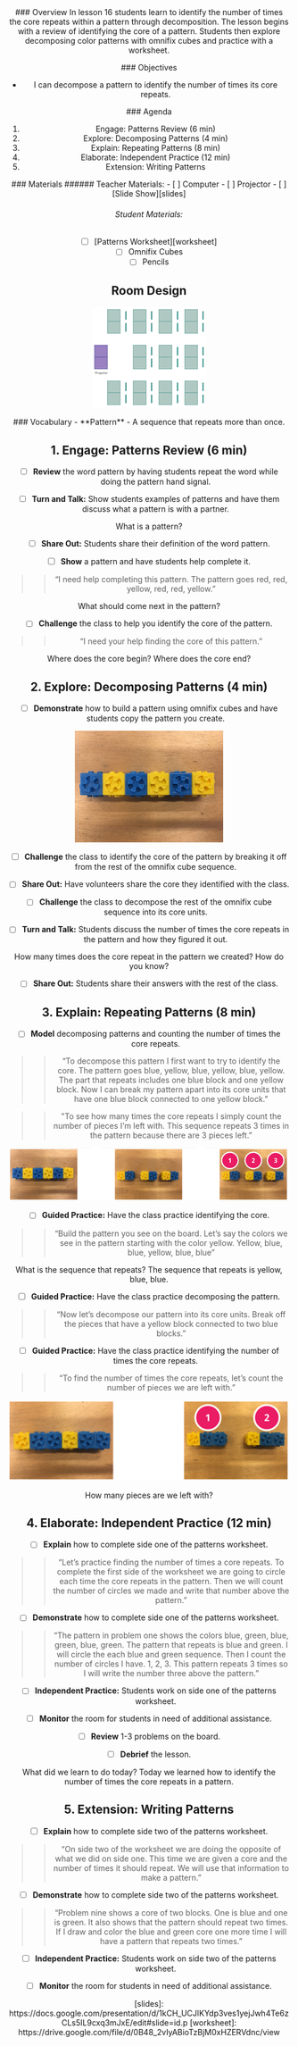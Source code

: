 <header class='header' title='Repeating Patterns' subtitle='Lesson 16'/>

<notable>
<iconp src='/icons/activity.png'>### Overview</iconp>
In lesson 16  students learn to identify the number of times the core repeats within a pattern through decomposition. The lesson begins with a review of identifying the core of a pattern. Students then explore decomposing color patterns with omnifix cubes and practice with a worksheet.

<iconp src='/icons/objectives.png'>### Objectives</iconp>
- I can decompose a pattern to identify the number of times its core repeats.

<iconp src='/icons/agenda.png'>### Agenda</iconp>

1. Engage: Patterns Review (6 min)
1. Explore: Decomposing Patterns (4 min)
1. Explain: Repeating Patterns (8 min)
1. Elaborate: Independent Practice (12 min)
1. Extension: Writing Patterns

<note>
<iconp src='/icons/materials.png'>### Materials</iconp>
###### Teacher Materials:
- [ ] Computer
- [ ] Projector
- [ ] [Slide Show][slides]

###### Student Materials:
- [ ] [Patterns Worksheet][worksheet]
- [ ] Omnifix Cubes
- [ ] Pencils
</note>

## Room Design
![room](/images/layout-rows.png)

<note>
<iconp src='/icons/vocab.png'>### Vocabulary</iconp>
- **Pattern** - A sequence that repeats more than once.
</note>

<pagebreak/>

## 1. Engage: Patterns Review (6 min)
- [ ] **Review** the word pattern by having students repeat the word while doing the pattern hand signal.

- [ ] **Turn and Talk:** Show students examples of patterns and have them discuss what a pattern is with a partner.

<iconp type='question'>What is a pattern?</iconp>

- [ ] **Share Out:** Students share their definition of the word pattern.

- [ ] **Show** a pattern and have students help complete it.
>> “I need help completing this pattern. The pattern goes red, red, yellow, red, red, yellow.”

<iconp type='question'>What should come next in the pattern?</iconp>

- [ ] **Challenge** the class to help you identify the core of the pattern.
>> “I need your help finding the core of this pattern.”

<iconp type='question'>Where does the core begin?</iconp>
<iconp type='question'>Where does the core end?</iconp>

## 2. Explore: Decomposing Patterns (4 min)
- [ ] **Demonstrate** how to build a pattern using omnifix cubes and have students copy the pattern you create.

![decomposing](./images/decompose-one.png)

- [ ] **Challenge** the class to identify the core of the pattern by breaking it off from the rest of the omnifix cube sequence.

- [ ] **Share Out:** Have volunteers share the core they identified with the class.

- [ ] **Challenge** the class to decompose the rest of the omnifix cube sequence into its core units.

- [ ] **Turn and Talk:** Students discuss the number of times the core repeats in the pattern and how they figured it out.

<iconp type='question'>How many times does the core repeat in the pattern we created?</iconp>
<iconp type='question'>How do you know?</iconp>

- [ ] **Share Out:** Students share their answers with the rest of the class.

## 3. Explain: Repeating Patterns (8 min)
- [ ] **Model** decomposing patterns and counting the number of times the core repeats.
>> “To decompose this pattern I first want to try to identify the core. The pattern goes blue, yellow, blue, yellow, blue, yellow. The part that repeats includes one blue block and one yellow block. Now I can break my pattern apart into its core units that have one blue block connected to one yellow block."

>>"To see how many times the core repeats I simply count the number of pieces I’m left with. This sequence repeats 3 times in the pattern because there are 3 pieces left.”

![decompose](./images/decomposing.png)

- [ ] **Guided Practice:** Have the class practice identifying the core.
>> “Build the pattern you see on the board. Let’s say the colors we see in the pattern starting with the color yellow. Yellow, blue, blue, yellow, blue, blue”

<iconp type='question'>What is the sequence that repeats?</iconp>
<iconp type='answer'>The sequence that repeats is yellow, blue, blue.</iconp>

- [ ] **Guided Practice:** Have the class practice decomposing the pattern.
>> “Now let’s decompose our pattern into its core units. Break off the pieces that have a yellow block connected to two blue blocks.”

- [ ] **Guided Practice:** Have the class practice identifying the number of times the core repeats.
>> “To find the number of times the core repeats, let’s count the number of pieces we are left with.”

![decompose-two](./images/decomposing-two.png)

<iconp type='question'>How many pieces are we left with?</iconp>

## 4. Elaborate: Independent Practice (12 min)
- [ ] **Explain** how to complete side one of the patterns worksheet.
>> “Let’s practice finding the number of times a core repeats. To complete the first side of the worksheet we are going to circle each time the core repeats in the pattern. Then we will count the number of circles we made and write that number above the pattern.”

- [ ] **Demonstrate** how to complete side one of the patterns worksheet.
>> “The pattern in problem one shows the colors blue, green, blue, green, blue, green. The pattern that repeats is blue and green. I will circle the each blue and green sequence. Then I count the number of circles I have. 1, 2, 3. This pattern repeats 3 times so I will write the number three above the pattern.”

- [ ] **Independent Practice:** Students work on side one of the patterns worksheet.

- [ ] **Monitor** the room for students in need of additional assistance.

- [ ] **Review** 1-3 problems on the board.

- [ ] **Debrief** the lesson.

<iconp type='question'>What did we learn to do today?</iconp>
<iconp type='answer'>Today we learned how to identify the number of times the core repeats in a pattern.</iconp>

## 5. Extension: Writing Patterns
- [ ] **Explain** how to complete side two of the patterns worksheet.
>> “On side two of the worksheet we are doing the opposite of what we did on side one. This time we are given a core and the number of times it should repeat. We will use that information to make a pattern.”

- [ ] **Demonstrate** how to complete side two of the patterns worksheet.
>> “Problem nine shows a core of two blocks. One is blue and one is green. It also shows that the pattern should repeat two times. If I draw and color the blue and green core one more time I will have a pattern that repeats two times.”

- [ ] **Independent Practice:** Students work on side two of the patterns worksheet.

- [ ] **Monitor** the room for students in need of additional assistance.

</notable>
[slides]: https://docs.google.com/presentation/d/1kCH_UCJlKYdp3ves1yejJwh4Te6zCLs5IL9cxq3mJxE/edit#slide=id.p
[worksheet]: https://drive.google.com/file/d/0B48_2vIyABioTzBjM0xHZERVdnc/view
